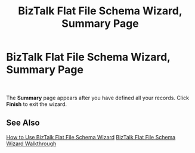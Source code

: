 ﻿---
title: BizTalk Flat File Schema Wizard, Summary Page
TOCTitle: BizTalk Flat File Schema Wizard, Summary Page
ms:assetid: b9e13b61-1ba3-461d-ad39-d8f5a3929498
ms:mtpsurl: https://msdn.microsoft.com/en-us/library/Aa578315(v=BTS.80)
ms:contentKeyID: 51530792
ms.date: 08/30/2017
mtps_version: v=BTS.80
f1_keywords:
- bts10.ffwizard.summary
---

# BizTalk Flat File Schema Wizard, Summary Page

 

The **Summary** page appears after you have defined all your records. Click **Finish** to exit the wizard.

## See Also

[How to Use BizTalk Flat File Schema Wizard](https://msdn.microsoft.com/en-us/library/aa577936\(v=bts.80\))  
[BizTalk Flat File Schema Wizard Walkthrough](https://msdn.microsoft.com/en-us/library/aa577613\(v=bts.80\))

